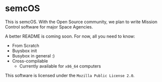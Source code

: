 # semcOS

This is semcOS. With the Open Source community, we plan to write Mission Control software for major Space Agencies. 

A better README is coming soon. For now, all you need to know:
 - From Scratch
 - Buysbox init
 - Busybox in general :) 
 - Cross-compilable
    - Currently available for `x86_64` computers

This software is licensed under the `Mozilla Public License 2.0`.
